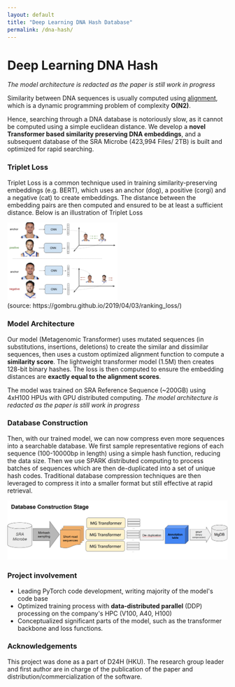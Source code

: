 ```yaml
---
layout: default
title: "Deep Learning DNA Hash Database"
permalink: /dna-hash/
---
```


# Deep Learning DNA Hash
*The model architecture is redacted as the paper is still work in progress*

Similarity between DNA sequences is usually computed using [alignment](/cpp-dna-alignment), which is a dynamic programming problem of complexity **O(N2)**. 

Hence, searching through a DNA database is notoriously slow, as it cannot be computed using a simple euclidean distance. We develop a **novel Transformer based similarity preserving DNA embeddings**, and a subsequent database of the SRA Microbe (423,994 Files/ 2TB) is built and optimized for rapid searching. 

### Triplet Loss
Triplet Loss is a common technique used in training similarity-preserving embeddings (e.g. BERT), which uses an anchor (dog), a positive (corgi) and a negative (cat) to create embeddings. The distance between the embedding pairs are then computed and ensured to be at least a sufficient distance. Below is an illustration of Triplet Loss 

<div>
  <img src="/imgs/triplet_loss.png" alt="SCALED Air flows" style="max-width: 50%; height: auto;">
</div>
(source: https://gombru.github.io/2019/04/03/ranking_loss/)


### Model Architecture
Our model (Metagenomic Transformer) uses mutated sequences (in substitutions, insertions, deletions) to create the similar and dissimilar sequences, then uses a custom optimized alignment function to compute a **similarity score**. The lightweight transformer model (1.5M) then creates 128-bit binary hashes. The loss is then computed to ensure the embedding distances are **exactly equal to the alignment scores**. 

The model was trained on SRA Reference Sequence (~200GB) using 4xH100 HPUs with GPU distributed computing. *The model architecture is redacted as the paper is still work in progress*

### Database Construction
Then, with our trained model, we can now compress even more sequences into a searchable database. We first sample representative regions of each sequence (100-10000bp in length) using a simple hash function, reducing the data size. Then we use SPARK distributed computing to process batches of sequences which are then de-duplicated into a set of unique hash codes. Traditional database compression techniques are then leveraged to compress it into a smaller format but still effective at rapid retrieval.

<div>
  <img src="/imgs/MgDB.png" alt="SCALED Air flows" style="max-width: 100%; height: auto;">
</div>

### Project involvement
- Leading PyTorch code development, writing majority of the model's code base
- Optimized training process with **data-distributed parallel** (DDP) processing on the company's HPC (V100, A40, H100)
- Conceptualized significant parts of the model, such as the transformer backbone and loss functions.

### Acknowledgements
This project was done as a part of D24H (HKU). The research group leader and first author are in charge of the publication of the paper and distribution/commercialization of the software.
